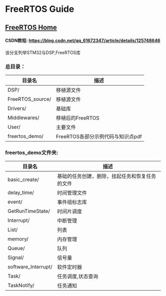 # FreeRTOS Guide

## [FreeRTOS  Home](http://www.freertos.org/)
#### CSDN教程: https://blog.csdn.net/qq_61672347/article/details/125748646

该分支列举STM32与DSP,FreeRTOS库

### 总目录：
| 目录名                 | 描述                     |
|-----------------------|--------------------------|
| DSP/                  | 移植源文件                        |
| FreeRTOS_source/      | 移植源文件                        |
| Drivers/              | 基础库                            |
| Middlewares/          | 移植后的FreeRTOS                  |
| User/                 | 主要文件                          |
| freertos_demo/        | FreeRTOS各部分示例代码与知识点pdf  |


### freertos_demo文件夹:
| 目录名                 | 描述                     |
|-----------------------|--------------------------|
| basic_create/         | 基础的任务创建，删除，挂起任务和恢复任务的文件                        |
| delay_time/           | 时间管理文件                        |
| event/                | 事件组标志库                            |
| GetRunTimeState/      | 时间片调度                 |
| Interrupt/                 | 中断管理                         |
| List/        | 列表  |
| memory/           | 内存管理                        |
| Queue/                | 队列                            |
| Signal/      | 信号量                 |
| software_Interrupt/                 |  软件定时器               |
| Task/        | 任务调度,状态查询 |
| TaskNotify/        | 任务通知 |